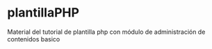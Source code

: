 # plantillaPHP
Material del tutorial de plantilla php con módulo de administración de contenidos basico
